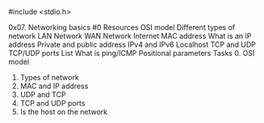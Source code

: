 #include <stdio.h>

0x07. Networking basics #0
Resources
OSI model
Different types of network
LAN Network
WAN Network
Internet
MAC address
What is an IP address
Private and public address
IPv4 and IPv6
Localhost
TCP and UDP
TCP/UDP ports List
What is ping/ICMP
Positional parameters
Tasks
0. OSI model
1. Types of network
2. MAC and IP address
3. UDP and TCP
4. TCP and UDP ports
5. Is the host on the network

